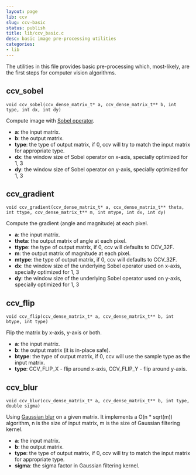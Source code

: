 ```yaml
---
layout: page
lib: ccv
slug: ccv-basic
status: publish
title: lib/ccv_basic.c
desc: basic image pre-processing utilities
categories:
- lib
---
```


The utilities in this file provides basic pre-processing which, most-likely, are the first steps for computer vision algorithms.

ccv_sobel
---------

	void ccv_sobel(ccv_dense_matrix_t* a, ccv_dense_matrix_t** b, int type, int dx, int dy)

Compute image with [Sobel operator](https://en.wikipedia.org/wiki/Sobel_operator).

 * **a**: the input matrix.
 * **b**: the output matrix.
 * **type**: the type of output matrix, if 0, ccv will try to match the input matrix for appropriate type.
 * **dx**: the window size of Sobel operator on x-axis, specially optimized for 1, 3
 * **dy**: the window size of Sobel operator on y-axis, specially optimized for 1, 3

ccv_gradient
------------

	void ccv_gradient(ccv_dense_matrix_t* a, ccv_dense_matrix_t** theta, int ttype, ccv_dense_matrix_t** m, int mtype, int dx, int dy)

Compute the gradient (angle and magnitude) at each pixel.

 * **a**: the input matrix.
 * **theta**: the output matrix of angle at each pixel.
 * **ttype**: the type of output matrix, if 0, ccv will defaults to CCV\_32F.
 * **m**: the output matrix of magnitude at each pixel.
 * **mtype**: the type of output matrix, if 0, ccv will defaults to CCV\_32F.
 * **dx**: the window size of the underlying Sobel operator used on x-axis, specially optimized for 1, 3
 * **dy**: the window size of the underlying Sobel operator used on y-axis, specially optimized for 1, 3

ccv_flip
--------

	void ccv_flip(ccv_dense_matrix_t* a, ccv_dense_matrix_t** b, int btype, int type)

Flip the matrix by x-axis, y-axis or both.

 * **a**: the input matrix.
 * **b**: the output matrix (it is in-place safe).
 * **btype**: the type of output matrix, if 0, ccv will use the sample type as the input matrix.
 * **type**: CCV\_FLIP\_X - flip around x-axis, CCV\_FLIP\_Y - flip around y-axis.

ccv_blur
--------

	void ccv_blur(ccv_dense_matrix_t* a, ccv_dense_matrix_t** b, int type, double sigma)

Using [Gaussian blur](https://en.wikipedia.org/wiki/Gaussian_blur) on a given matrix. It implements a O(n * sqrt(m)) algorithm, n is the size of input matrix, m is the size of Gaussian filtering kernel.

 * **a**: the input matrix.
 * **b**: the output matrix.
 * **type**: the type of output matrix, if 0, ccv will try to match the input matrix for appropriate type.
 * **sigma**: the sigma factor in Gaussian filtering kernel.
